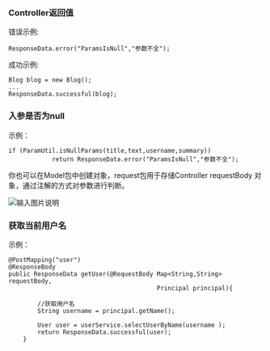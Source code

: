 ### Controller返回值
错误示例:
```
ResponseData.error("ParamsIsNull","参数不全");
```
成功示例:
```
Blog blog = new Blog();
...
ResponseData.successful(blog);
```

### 入参是否为null
示例：
```
if (ParamUtil.isNullParams(title,text,username,summary))
            return ResponseData.error("ParamsIsNull","参数不全");
```
你也可以在Model包中创建对象，request包用于存储Controller requestBody 对象，通过注解的方式对参数进行判断。

![输入图片说明](https://images.gitee.com/uploads/images/2019/0818/111138_8bfecf6d_1998317.png "屏幕截图.png")
### 获取当前用户名
示例：
```
@PostMapping("user")
@ResponseBody
public ResponseData getUser(@RequestBody Map<String,String> requestBody, 
                                         Principal principal){

        //获取用户名
        String username = principal.getName();
     
        User user = userService.selectUserByName(username );
        return ResponseData.successful(user);
    }
```